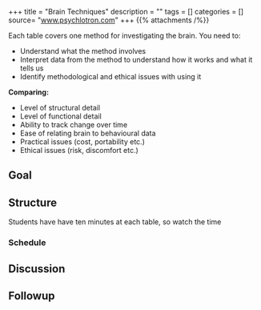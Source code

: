 +++
title = "Brain Techniques"
description = ""
tags = []
categories = []
source= "www.psychlotron.com"
+++
{{% attachments /%}}

Each table covers one method for investigating the brain. You need to:

- Understand what the method involves
- Interpret data from the method to understand how it works and what it tells us
- Identify methodological and ethical issues with using it

**Comparing:**

- Level of structural detail
- Level of functional detail
- Ability to track change over time
- Ease of relating brain to behavioural data
- Practical issues (cost, portability etc.)
- Ethical issues (risk, discomfort etc.)


## Goal

## Structure
Students have have ten minutes at each table, so watch the time

### Schedule

## Discussion

## Followup

